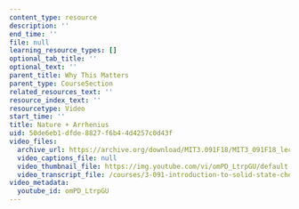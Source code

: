 ```yaml
---
content_type: resource
description: ''
end_time: ''
file: null
learning_resource_types: []
optional_tab_title: ''
optional_text: ''
parent_title: Why This Matters
parent_type: CourseSection
related_resources_text: ''
resource_index_text: ''
resourcetype: Video
start_time: ''
title: Nature + Arrhenius
uid: 50de6eb1-dfde-8827-f6b4-4d4257c0d43f
video_files:
  archive_url: https://archive.org/download/MIT3.091F18/MIT3_091F18_lec23_wtm_300k.mp4
  video_captions_file: null
  video_thumbnail_file: https://img.youtube.com/vi/omPD_LtrpGU/default.jpg
  video_transcript_file: /courses/3-091-introduction-to-solid-state-chemistry-fall-2018/85ecaf2f208b6d30f9f000994bfdd26a_omPD_LtrpGU.pdf
video_metadata:
  youtube_id: omPD_LtrpGU
---
```

